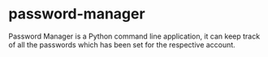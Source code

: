 # password-manager
Password Manager is a Python command line application, it can keep track of all the passwords which has been set for the respective account.
